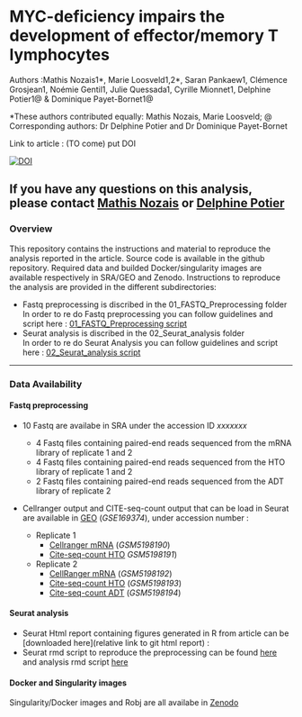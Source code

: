 # MYC-deficiency impairs the development of effector/memory T lymphocytes

Authors :Mathis Nozais1\*, Marie Loosveld1,2\*, Saran Pankaew1, Clémence Grosjean1, Noémie Gentil1, Julie Quessada1, Cyrille Mionnet1, Delphine Potier1@ & Dominique Payet-Bornet1@

*These authors contributed equally: Mathis Nozais, Marie Loosveld; @ Corresponding authors: Dr Delphine Potier and Dr Dominique Payet-Bornet

Link to article : (TO come) put DOI

[![DOI](https://zenodo.org/badge/DOI/10.5281/zenodo.4636520.svg)](https://doi.org/10.5281/zenodo.4636520)

If you have any questions on this analysis, please contact [Mathis Nozais](mailto:nozais@ciml.univ-mrs.fr) or [Delphine Potier](mailto:potier@ciml.univ-mrs.fr)
---

### Overview
This repository contains the instructions and material to reproduce the analysis reported in the article. Source code is available in the github repository. Required data and builded Docker/singularity images are available respectively in SRA/GEO and Zenodo. Instructions to reproduce the analysis are provided in the different subdirectories:

- Fastq preprocessing is discribed in the 01_FASTQ_Preprocessing folder <br/>
In order to re do Fastq preprocessing you can follow guidelines and script here : [01_FASTQ_Preprocessing script](01_FASTQ_Preprocessing/README.md)
- Seurat analysis is discribed in the 02_Seurat_analysis folder <br/>
In order to re do Seurat Analysis you can follow guidelines and script here : [02_Seurat_analysis script](02_Seurat_analysis/README.md)

---

### Data Availability
#### Fastq preprocessing
- 10 Fastq are availabe in SRA under the accession ID *xxxxxxx*
  - 4 Fastq files containing paired-end reads sequenced from the mRNA library of replicate 1 and 2
  - 4 Fastq files containing paired-end reads sequenced from the HTO library of replicate 1 and 2
  - 2 Fastq files containing paired-end reads sequenced from the ADT library of replicate 2
- Cellranger output and CITE-seq-count output that can be load in Seurat are available in [GEO](https://www.ncbi.nlm.nih.gov/geo/query/acc.cgi?acc=GSE169374) (*GSE169374*), under accession number :

  - Replicate 1
    - [Cellranger mRNA](https://www.ncbi.nlm.nih.gov/geo/query/acc.cgi?acc=GSM5198190) (*GSM5198190*)
    - [Cite-seq-count HTO](https://www.ncbi.nlm.nih.gov/geo/query/acc.cgi?acc=GSM5198191) *GSM5198191*)
  - Replicate 2
    - [CellRanger mRNA](https://www.ncbi.nlm.nih.gov/geo/query/acc.cgi?acc=GSM5198192) (*GSM5198192*)
    - [Cite-seq-count HTO](https://www.ncbi.nlm.nih.gov/geo/query/acc.cgi?acc=GSM5198193) (*GSM5198193*)
    - [Cite-seq-count ADT](https://www.ncbi.nlm.nih.gov/geo/query/acc.cgi?acc=GSM5198194) (*GSM5198194*)

#### Seurat analysis
- Seurat Html report containing figures generated in R from article can be [downloaded here](relative link to git html report) :
- Seurat rmd script to reproduce the preprocessing can be found [here](02_Seurat_analysis/01_Script/Experiment_preprocessing.Rmd) and analysis rmd script [here](02_Seurat_analysis/01_Script/Experiment_analysis.Rmd)

#### Docker and Singularity images
Singularity/Docker images and Robj are all availabe in [Zenodo](https://doi.org/10.5281/zenodo.4636520)
